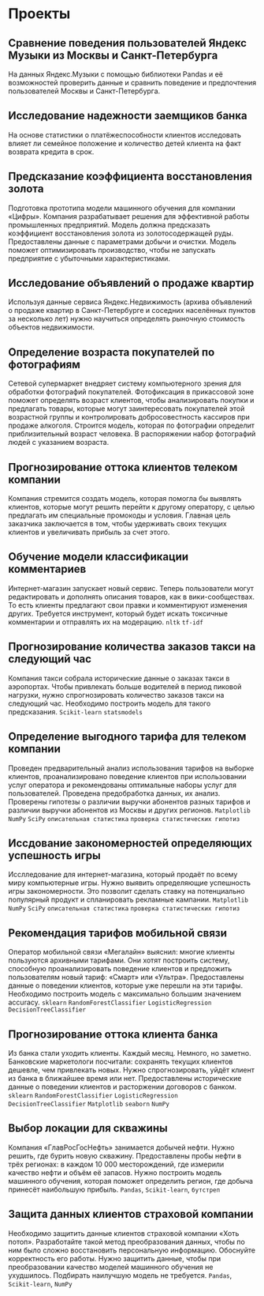 # Проекты
## Сравнение поведения пользователей Яндекс Музыки из Москвы и Санкт-Петербурга

На данных Яндекс.Музыки c помощью библиотеки Pandas и её возможностей проверить данные и сравнить поведение и предпочтения пользователей Москвы и Санкт-Петербурга.

## Исследование надежности заемщиков банка

На основе статистики о платёжеспособности клиентов исследовать влияет ли семейное положение и количество детей клиента на факт возврата кредита в срок.

## Предсказание коэффициента восстановления золота
Подготовка прототипа модели машинного обучения для компании «Цифры». Компания разрабатывает решения для эффективной работы промышленных предприятий.
Модель должна предсказать коэффициент восстановления золота из золотосодержащей руды. Предоставлены данные с параметрами добычи и очистки. Модель поможет оптимизировать производство, чтобы не запускать предприятие с убыточными характеристиками.

## Исследование объявлений о продаже квартир
Используя данные сервиса Яндекс.Недвижимость (архива объявлений о продаже квартир в Санкт-Петербурге и соседних населённых пунктов за несколько лет) нужно научиться определять рыночную стоимость объектов недвижимости. 

## Определение возраста покупателей по фотографиям
Сетевой супермаркет внедряет систему компьютерного зрения для обработки фотографий покупателей. Фотофиксация в прикассовой зоне поможет определять возраст клиентов, чтобы анализировать покупки и предлагать товары, которые могут заинтересовать покупателей этой возрастной группы и контролировать добросовестность кассиров при продаже алкоголя. Строится модель, которая по фотографии определит приблизительный возраст человека. В распоряжении набор фотографий людей с указанием возраста.

## Прогнозирование оттока клиентов телеком компании
Компания стремится создать модель, которая помогла бы выявлять клиентов, которые могут решить перейти к другому оператору, с целью предлагать им специальные промокоды и условия. Главная цель заказчика заключается в том, чтобы удерживать своих текущих клиентов и увеличивать прибыль за счет этого.

## Обучение модели классификации комментариев
Интернет-магазин запускает новый сервис. Теперь пользователи могут редактировать и дополнять описания товаров, как в вики-сообществах. То есть клиенты предлагают свои правки и комментируют изменения других. Требуется инструмент, который будет искать токсичные комментарии и отправлять их на модерацию.
`nltk` `tf-idf`

## Прогнозирование количества заказов такси на следующий час
Компания такси собрала исторические данные о заказах такси в аэропортах. Чтобы привлекать больше водителей в период пиковой нагрузки, нужно спрогнозировать количество заказов такси на следующий час. Необходимо построить модель для такого предсказания. `Scikit-learn` `statsmodels`

## Определение выгодного тарифа для телеком компании
Проведен предварительный анализ использования тарифов на выборке клиентов,
проанализировано поведение клиентов при использовании услуг оператора и
рекомендованы оптимальные наборы услуг для пользователей. Проведена предобработка
данных, их анализ. Проверены гипотезы о различии выручки абонентов разных тарифов и
различии выручки абонентов из Москвы и других регионов.
`Matplotlib` `NumPy` `SciPy` `описательная статистика` `проверка статистических гипотиз`

## Иссдование закономерностей определяющих успешность игры
Исслледование для интернет-магазина, который продаёт по всему миру компьютерные игры. Нужно выявить определяющие успешность игры закономерности. Это позволит сделать ставку на потенциально популярный продукт и спланировать рекламные кампании. `Matplotlib` `NumPy` `SciPy` `описательная статистика` `проверка статистических гипотиз`

## Рекомендация тарифов мобильной связи
Оператор мобильной связи «Мегалайн» выяснил: многие клиенты пользуются архивными тарифами. Они хотят построить систему, способную проанализировать поведение клиентов и предложить пользователям новый тариф: «Смарт» или «Ультра». Предоставлены данные о поведении клиентов, которые уже перешли на эти тарифы.
Необходимо построить модель с максимально большим значением accuracy.   `sklearn`  `RandomForestClassifier` `LogisticRegression` `DecisionTreeClassifier`

## Прогнозирование оттока клиента банка
Из банка стали уходить клиенты. Каждый месяц. Немного, но заметно. Банковские маркетологи посчитали: сохранять текущих клиентов дешевле, чем привлекать новых.
Нужно спрогнозировать, уйдёт клиент из банка в ближайшее время или нет. Предоставлены исторические данные о поведении клиентов и расторжении договоров с банком. `sklearn`  `RandomForestClassifier` `LogisticRegression` `DecisionTreeClassifier` `Matplotlib` `seaborn` `NumPy`

## Выбор локации для скважины
Компания «ГлавРосГосНефть» занимается добычей нефти. Нужно решить, где бурить новую скважину.
Предоставлены пробы нефти в трёх регионах: в каждом 10 000 месторождений, где измерили качество нефти и объём её запасов. Нужно построить модель машинного обучения, которая поможет определить регион, где добыча принесёт наибольшую прибыль.
`Pandas`, `Scikit-learn`, `бутстреп`

## Защита данных клиентов страховой компании
Необходимо защитить данные клиентов страховой компании «Хоть потоп». Разработайте такой метод преобразования данных, чтобы по ним было сложно восстановить персональную информацию. Обоснуйте корректность его работы. Нужно защитить данные, чтобы при преобразовании качество моделей машинного обучения не ухудшилось. Подбирать наилучшую модель не требуется.
`Pandas`, `Scikit-learn`, `NumPy`
